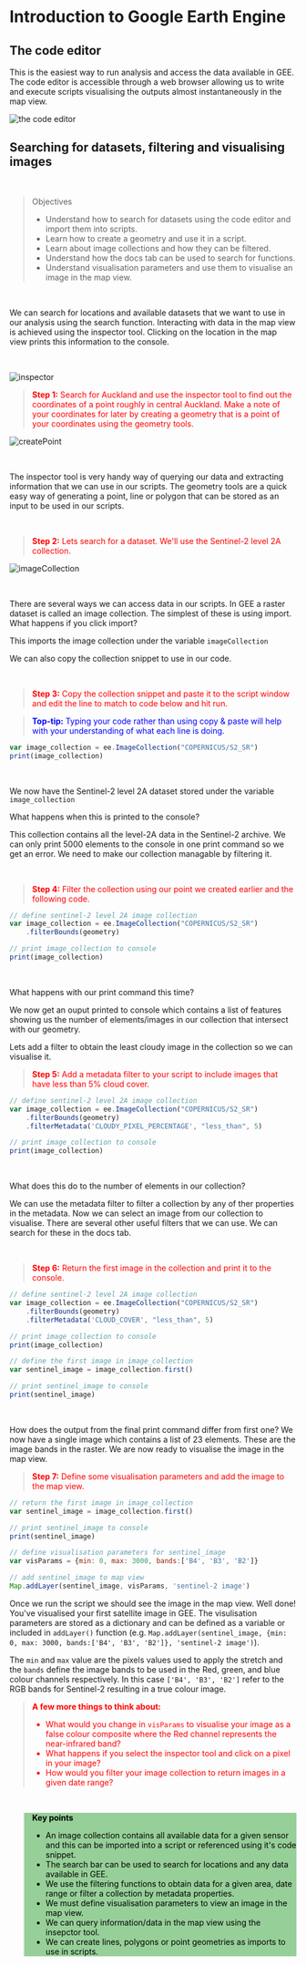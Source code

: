 # Introduction to Google Earth Engine
## The code editor 
This is the easiest way to run analysis and access the data available in GEE. The code editor is accessible through a web browser allowing us to write and execute scripts visualising the outputs almost instantaneously in the map view.

![the code editor][fig1]

[fig1]: ./figures/codeEditor.png

<div style="page-break-after: always;"></div>

## Searching for datasets, filtering and visualising images

<br />

>Objectives
>* Understand how to search for datasets using the code editor and import them into scripts.
>* Learn how to create a geometry and use it in a script.
>* Learn about image collections and how they can be filtered. 
>* Understand how the docs tab can be used to search for functions.
>* Understand visualisation parameters and use them to visualise an image in the map view. 

<br />

We can search for locations and available datasets that we want to use in our analysis using the search function. Interacting with data in the map view is achieved using the inspector tool. Clicking on the location in the map view prints this information to the console.

<br />

![inspector][fig2]

[fig2]:./figures/inspector.png

<div style="page-break-after: always;"></div>

><span style="color:red"> **Step 1:** Search for Auckland and use the inspector tool to find out the coordinates of a point roughly in central Auckland. Make a note of your coordinates for later by creating a geometry that is a point of your coordinates using the geometry tools.</span>

![createPoint][fig3]

[fig3]:./figures/createPoint.png

<br />

The inspector tool is very handy way of querying our data and extracting information that we can use in our scripts. The geometry tools are a quick easy way of generating a point, line or polygon that can be stored as an input to be used in our scripts. 

<br />

><span style="color:red"> **Step 2:** Lets search for a dataset. We'll use the Sentinel-2 level 2A collection. </span>

![imageCollection][fig4]

[fig4]:./figures/imageCollection.png

<br />

There are several ways we can access data in our scripts. In GEE a raster dataset is called an image collection. The simplest of these is using import. What happens if you click import?  

This imports the image collection under the variable ```imageCollection```  

 We can also copy the collection snippet to use in our code. 

<br />

><span style="color:red"> **Step 3:** Copy the collection snippet and paste it to the script window and edit the line to match to code below and hit run.  </span>

><span style="color:blue"> **Top-tip:** Typing your code rather than using copy & paste will help with your understanding of what each line is doing.</span>

```Javascript
var image_collection = ee.ImageCollection("COPERNICUS/S2_SR")
print(image_collection)
```

<br />

We now have the Sentinel-2 level 2A dataset stored under the variable ```image_collection```  

What happens when this is printed to the console?  

This collection contains all the level-2A data in the Sentinel-2 archive. We  can only print 5000 elements to the console in one print command so we get an error. We need to make our collection managable by filtering it. 

<br />


><span style="color:red"> **Step 4:** Filter the collection using our point we created earlier and the following code.</span>

```Javascript
// define sentinel-2 level 2A image collection
var image_collection = ee.ImageCollection("COPERNICUS/S2_SR")
    .filterBounds(geometry)

// print image_collection to console
print(image_collection)
```

<br />

What happens with our print command this time?  

We now get an ouput printed to console which contains a list of features showing us the number of elements/images in our collection that intersect with our geometry.  

Lets add a filter to obtain the least cloudy image in the collection so we can visualise it. 

<div style="page-break-after: always;"></div>

><span style="color:red"> **Step 5:** Add a metadata filter to your script to include images that have less than 5% cloud cover.</span>

```Javascript
// define sentinel-2 level 2A image collection 
var image_collection = ee.ImageCollection("COPERNICUS/S2_SR")
    .filterBounds(geometry)
    .filterMetadata('CLOUDY_PIXEL_PERCENTAGE', "less_than", 5)

// print image_collection to console
print(image_collection)
```

<br />

What does this do to the number of elements in our collection?  

We can use the metadata filter to filter a collection by any of ther properties in the metadata. Now we can select an image from our collection to visualise. There are several other useful filters that we can use. We can search for these in the docs tab.

<br />

><span style="color:red"> **Step 6:** Return the first image in the collection and print it to the console.</span>

```Javascript
// define sentinel-2 level 2A image collection 
var image_collection = ee.ImageCollection("COPERNICUS/S2_SR")
    .filterBounds(geometry)
    .filterMetadata('CLOUD_COVER', "less_than", 5)

// print image_collection to console
print(image_collection)

// define the first image in image_collection
var sentinel_image = image_collection.first()

// print sentinel_image to console
print(sentinel_image)
```
<br />

How does the output from the final print command differ from first one? We now have a single image which contains a list of 23 elements. These are the image bands in the raster. We are now ready to visualise the image in the map view. 

<div style="page-break-after: always;"></div>

><span style="color:red"> **Step 7:** Define some visualisation parameters and add the image to the map view.</span>

```Javascript
// return the first image in image_collection
var sentinel_image = image_collection.first()

// print sentinel_image to console
print(sentinel_image)

// define visualisation parameters for sentinel_image
var visParams = {min: 0, max: 3000, bands:['B4', 'B3', 'B2']}

// add sentinel_image to map view
Map.addLayer(sentinel_image, visParams, 'sentinel-2 image')
```

Once we run the script we should see the image in the map view. Well done! You've visualised your first satellite image in GEE. The visulisation parameters are stored as a dictionary and can be defined as a variable or included in ```addLayer()``` function (e.g. ```Map.addLayer(sentinel_image, {min: 0, max: 3000, bands:['B4', 'B3', 'B2']}, 'sentinel-2 image')```).  

The ```min``` and ```max``` value are the pixels values used to apply the stretch and the ```bands``` define the image bands to be used in the Red, green, and blue colour channels respectively. In this case ```['B4', 'B3', 'B2']``` refer to the RGB bands for Sentinel-2 resulting in a true colour image.  

<div style="page-break-after: always;"></div>

<blockquote style=color:red>
<p><b>A few more things to think about:</b>
<ul>
<li>What would you change in <code>visParams</code> to visualise your image as a false colour composite where the Red channel represents the near-infrared band?</li>
<li>What happens if you select the inspector tool and click on a pixel in your image?</li>
<li>How would you filter your image collection to return images in a given date range?</li>
</p>
</blockquote> 

<br />

<blockquote style=color:black;background-color:#96CF98>
<p><b>Key points</b>
<ul>
<li>An image collection contains all available data for a given sensor and this can be imported into a script or referenced using it's code snippet.</li>
<li>The search bar can be used to search for locations and any data available in GEE.</li>
<li>We use the filtering functions to obtain data for a given area, date range or filter a collection by metadata properties.</li>
<li>We must define visualisation parameters to view an image in the map view.</li>
<li>We can query information/data in the map view using the insepctor tool.</li>
<li>We can create lines, polygons or point geometries as imports to use in scripts.</li>
</p>
</blockquote>